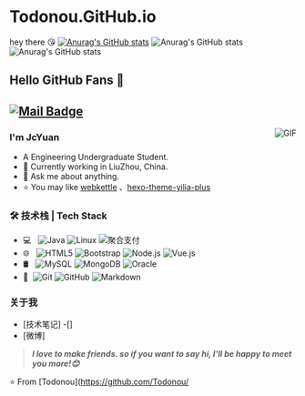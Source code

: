 # Todonou.GitHub.io
hey there 😘
[![Anurag's GitHub stats](https://github-readme-stats.vercel.app/apiTodonou=anuraghazra)](https://github.com/anuraghazra/github-readme-stats)
![Anurag's GitHub stats](https://github-readme-stats.vercel.app/apiTodonou=anuraghazra&show_icons=true)
![Anurag's GitHub stats](https://github-readme-stats.vercel.app/apiTodonou=anuraghazra&show_icons=true&theme=radical)
## Hello GitHub Fans 👋
[![Mail Badge](https://img.shields.io/badge/-jiachengyuan2020@gmail.com-c14438?style=flat&logo=Gmail&logoColor=white&link=mailto:joeysiwei@gmail.com)](mailto:joeysiwei@gmail.com)
---
<img align="right" alt="GIF" src="https://raw.githubusercontent.com/JoeyBling/JoeyBling/master/pic/pusheencode.gif" />

### I'm JcYuan

- A  Engineering Undergraduate Student. 
- 🌱 Currently working in LiuZhou, China.
- 💬 Ask me about anything.
- ⭐ You may like [webkettle](https://github.com/Todonou) 、[hexo-theme-yilia-plus](https://github.com/) 
### 🛠 技术栈 | Tech Stack

- 💻 &#160; ![Java](https://img.shields.io/badge/-Java-333333?style=flat&logo=Java&logoColor=007396)
![Linux](https://img.shields.io/badge/-Linux-333333?style=flat&logo=Linux&logoColor=FCC624)
![聚合支付](https://img.shields.io/badge/-聚合支付-333333?style=flat&logo=payoneer&logoColor=FF4800)
- 🌐 &#160; ![HTML5](https://img.shields.io/badge/-HTML5-333333?style=flat&logo=HTML5)
![Bootstrap](https://img.shields.io/badge/-Bootstrap-333333?style=flat&logo=bootstrap&logoColor=563D7C)
![Node.js](https://img.shields.io/badge/-Node.js-333333?style=flat&logo=node.js)
![Vue.js](https://img.shields.io/badge/-VueJS-333333?style=flat&logo=Vue.js)
- 🛢 &#160; ![MySQL](https://img.shields.io/badge/-MySQL-333333?style=flat&logo=mysql)
![MongoDB](https://img.shields.io/badge/-MongoDB-333333?style=flat&logo=mongodb)
![Oracle](https://img.shields.io/badge/-Oracle-333333?style=flat&logo=Oracle)
- 🔧 &#160;![Git](https://img.shields.io/badge/-Git-333333?style=flat&logo=git)
![GitHub](https://img.shields.io/badge/-GitHub-333333?style=flat&logo=github)
![Markdown](https://img.shields.io/badge/-Markdown-333333?style=flat&logo=markdown)



### 关于我
- [技术笔记]
-[]
- [微博]

> ***I love to make friends. so if you want to say hi, I'll be happy to meet you more!😊***

⭐️ From [Todonou](https://github.com/Todonou/
